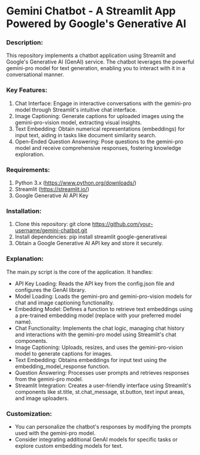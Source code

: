 # Gemini Chatbot - A Streamlit App Powered by Google's Generative AI

### Description:

This repository implements a chatbot application using Streamlit and Google's Generative AI (GenAI) service. The chatbot leverages the powerful gemini-pro model for text generation, enabling you to interact with it in a conversational manner.

### Key Features:

1. Chat Interface: Engage in interactive conversations with the gemini-pro model through Streamlit's intuitive chat interface.
2. Image Captioning: Generate captions for uploaded images using the gemini-pro-vision model, extracting visual insights.
3. Text Embedding: Obtain numerical representations (embeddings) for input text, aiding in tasks like document similarity search.
4. Open-Ended Question Answering: Pose questions to the gemini-pro model and receive comprehensive responses, fostering knowledge exploration.

### Requirements:

1. Python 3.x (https://www.python.org/downloads/)
2. Streamlit (https://streamlit.io/)
3. Google Generative AI API Key 

### Installation:

1. Clone this repository: git clone https://github.com/your-username/gemini-chatbot.git
2. Install dependencies: pip install streamlit google-generativeai
3. Obtain a Google Generative AI API key and store it securely.

### Explanation:

The main.py script is the core of the application. It handles:

  * API Key Loading: Reads the API key from the config.json file and configures the GenAI library.
  * Model Loading: Loads the gemini-pro and gemini-pro-vision models for chat and image captioning functionality.
  * Embedding Model: Defines a function to retrieve text embeddings using a pre-trained embedding model (replace with your preferred model name).
  * Chat Functionality: Implements the chat logic, managing chat history and interactions with the gemini-pro model using Streamlit's chat components.
  * Image Captioning: Uploads, resizes, and uses the gemini-pro-vision model to generate captions for images.
  * Text Embedding: Obtains embeddings for input text using the embedding_model_response function.
  * Question Answering: Processes user prompts and retrieves responses from the gemini-pro model.
  * Streamlit Integration: Creates a user-friendly interface using Streamlit's components like st.title, st.chat_message, st.button, text input areas, and image uploaders.
    
### Customization:

  * You can personalize the chatbot's responses by modifying the prompts used with the gemini-pro model.
  * Consider integrating additional GenAI models for specific tasks or explore custom embedding models for text.

